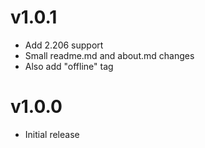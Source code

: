 # v1.0.1

* Add 2.206 support
* Small readme.md and about.md changes
* Also add "offline" tag

# v1.0.0

* Initial release
